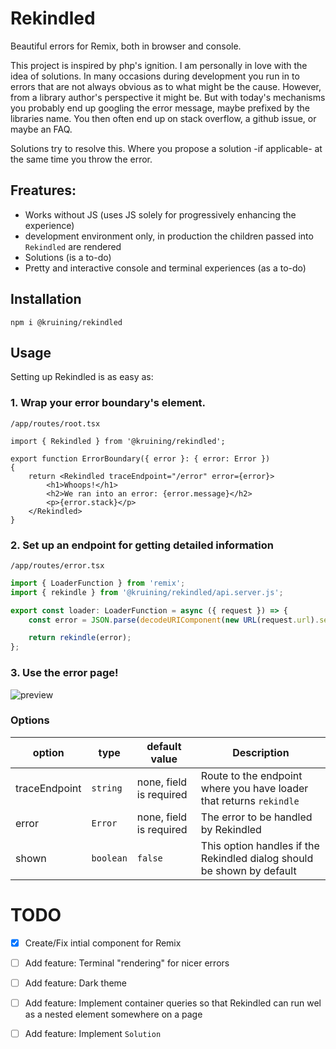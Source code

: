 # Rekindled
Beautiful errors for Remix, both in browser and console.

This project is inspired by php's ignition. 
I am personally in love with the idea of solutions. 
In many occasions during development you run in to errors that are not always obvious as to what might be the cause. 
However, from a library author's perspective it might be. But with today's mechanisms you probably end up googling the error message, maybe prefixed by the libraries name. 
You then often end up on stack overflow, a github issue, or maybe an FAQ.

Solutions try to resolve this. Where you propose a solution -if applicable- at the same time you throw the error. 

## Freatures:

- Works without JS (uses JS solely for progressively enhancing the experience)
- development environment only, in production the children passed into `Rekindled` are rendered
- Solutions (is a to-do)
- Pretty and interactive console and terminal experiences (as a to-do)

## Installation

`npm i @kruining/rekindled`



## Usage

Setting up Rekindled is as easy as: 

### 1. Wrap your error boundary's element.
`/app/routes/root.tsx`
```tsx
import { Rekindled } from '@kruining/rekindled';

export function ErrorBoundary({ error }: { error: Error })
{
    return <Rekindled traceEndpoint="/error" error={error}>
        <h1>Whoops!</h1>
        <h2>We ran into an error: {error.message}</h2>
        <p>{error.stack}</p>
    </Rekindled>
}
```

### 2. Set up an endpoint for getting detailed information

`/app/routes/error.tsx`

```ts
import { LoaderFunction } from 'remix';
import { rekindle } from '@kruining/rekindled/api.server.js';

export const loader: LoaderFunction = async ({ request }) => {
    const error = JSON.parse(decodeURIComponent(new URL(request.url).searchParams.get('error')!));

    return rekindle(error);
};
```

### 3. Use the error page!

![preview][1]

### Options
| option        | type      | default value           | Description                                                            |
|---------------|-----------|-------------------------|------------------------------------------------------------------------|
| traceEndpoint | `string`  | none, field is required | Route to the endpoint where you have loader that returns `rekindle`    |
| error         | `Error`   | none, field is required | The error to be handled by Rekindled                                   |
| shown         | `boolean` | `false`                 | This option handles if the Rekindled dialog should be shown by default |



# TODO

- [x] Create/Fix intial component for Remix
- [ ] Add feature: Terminal "rendering" for nicer errors
- [ ] Add feature: Dark theme
- [ ] Add feature: Implement container queries so that Rekindled can run wel as a nested element somewhere on a page
- [ ] Add feature: Implement `Solution`



[1]: preview.png
